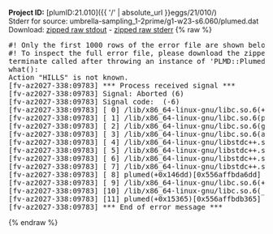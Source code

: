 **Project ID:** [plumID:21.010]({{ '/' | absolute_url }}eggs/21/010/)  
Stderr for source:  umbrella-sampling_1-2prime/g1-w23-s6.060/plumed.dat   
Download: [zipped raw stdout](plumed.dat.plumed.stdout.txt.zip) - [zipped raw stderr](plumed.dat.plumed.stderr.txt.zip) 
{% raw %}
<pre>
#! Only the first 1000 rows of the error file are shown below
#! To inspect the full error file, please download the zipped raw stderr file above
terminate called after throwing an instance of 'PLMD::Plumed::Exception'
what():
Action "HILLS" is not known.
[fv-az2027-338:09783] *** Process received signal ***
[fv-az2027-338:09783] Signal: Aborted (6)
[fv-az2027-338:09783] Signal code:  (-6)
[fv-az2027-338:09783] [ 0] /lib/x86_64-linux-gnu/libc.so.6(+0x45330)[0x7fd93e045330]
[fv-az2027-338:09783] [ 1] /lib/x86_64-linux-gnu/libc.so.6(pthread_kill+0x11c)[0x7fd93e09eb2c]
[fv-az2027-338:09783] [ 2] /lib/x86_64-linux-gnu/libc.so.6(gsignal+0x1e)[0x7fd93e04527e]
[fv-az2027-338:09783] [ 3] /lib/x86_64-linux-gnu/libc.so.6(abort+0xdf)[0x7fd93e0288ff]
[fv-az2027-338:09783] [ 4] /lib/x86_64-linux-gnu/libstdc++.so.6(+0xa5ff5)[0x7fd93e4a5ff5]
[fv-az2027-338:09783] [ 5] /lib/x86_64-linux-gnu/libstdc++.so.6(+0xbb0da)[0x7fd93e4bb0da]
[fv-az2027-338:09783] [ 6] /lib/x86_64-linux-gnu/libstdc++.so.6(_ZSt10unexpectedv+0x0)[0x7fd93e4a5a55]
[fv-az2027-338:09783] [ 7] /lib/x86_64-linux-gnu/libstdc++.so.6(+0xa5a6f)[0x7fd93e4a5a6f]
[fv-az2027-338:09783] [ 8] plumed(+0x146dd)[0x556affbda6dd]
[fv-az2027-338:09783] [ 9] /lib/x86_64-linux-gnu/libc.so.6(+0x2a1ca)[0x7fd93e02a1ca]
[fv-az2027-338:09783] [10] /lib/x86_64-linux-gnu/libc.so.6(__libc_start_main+0x8b)[0x7fd93e02a28b]
[fv-az2027-338:09783] [11] plumed(+0x15365)[0x556affbdb365]
[fv-az2027-338:09783] *** End of error message ***
</pre>
{% endraw %}
